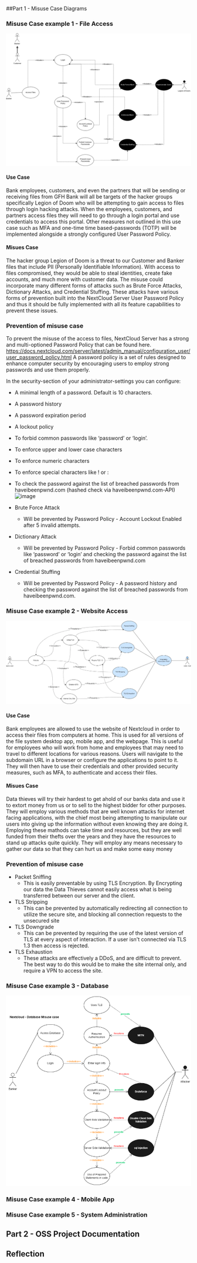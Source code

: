 ##Part 1 - Misuse Case Diagrams

### Misuse Case example 1 - File Access
![File Access](./Use-Misuse%20Case%20-%20Access_Files%20-%20Version2.png "File Access")
#### Use Case  
Bank employees, customers, and even the partners that will be sending or receiving files from GFH Bank will all be targets of the hacker groups specifically Legion of Doom who will be attempting to gain access to files through login hacking attacks. When the employees, customers, and partners access files they will need to go through a login portal and use credentials to access this portal. Other measures not outlined in this use case such as MFA and one-time time based-passwords (TOTP) will be implemented alongside a strongly configured User Password Policy.

#### Misues Case  
The hacker group Legion of Doom is a threat to our Customer and Banker files that include PII (Personally Identifiable Information). With access to files compromised, they would be able to steal identities, create fake accounts, and much more with customer data. The misuse could incorporate many different forms of attacks such as Brute Force Attacks, Dictionary Attacks, and Credential Stuffing. These attacks have various forms of prevention built into the NextCloud Server User Password Policy and thus it should be fully implemented with all its feature capabilities to prevent these issues.

### Prevention of misuse case
To prevent the misuse of the access to files, NextCloud Server has a strong and multi-optioned Password Policy that can be found here. 
https://docs.nextcloud.com/server/latest/admin_manual/configuration_user/user_password_policy.html
A password policy is a set of rules designed to enhance computer security by encouraging users to employ strong passwords and use them properly.

In the security-section of your administrator-settings you can configure:
* A minimal length of a password. Default is 10 characters.
* A password history
* A password expiration period
* A lockout policy
* To forbid common passwords like ‘password’ or ‘login’.
* To enforce upper and lower case characters
* To enforce numeric characters
* To enforce special characters like ! or :
* To check the password against the list of breached passwords from haveibeenpwnd.com (hashed check via haveibeenpwnd.com-API)
![image](https://github.com/Hinrichsta/FA23-Cyber8420/assets/143133739/c7aed762-ae92-47bb-9618-102228f44977)

* Brute Force Attack
  * Will be prevented by Password Policy - Account Lockout Enabled after 5 invalid attempts.
* Dictionary Attack
  * Will be prevented by Password Policy - Forbid common passwords like ‘password’ or ‘login’ and  checking the password against the list of breached passwords from haveibeenpwnd.com
* Credential Stuffing
  * Will be prevented by Password Policy - A password history and checking the password against the list of breached passwords from haveibeenpwnd.com.
    
### Misuse Case example 2 - Website Access
![Website Misuse Case](./Website%20Misuse%20Case.webp "Website Misuse Case")

#### Use Case  
Bank employees are allowed to use the website of Nextcloud in order to access their files from computers at home.  This is used for all versions of the file system desktop app, mobile app, and the webpage.  This is useful for employees who will work from home and employees that may need to travel to different locations for various reasons.  Users will navigate to the subdomain URL in a browser or configure the applications to point to it.  They will then have to use their credentials and other provided security measures, such as MFA, to authenticate and access their files.

#### Misues Case  
Data thieves will try their hardest to get ahold of our banks data and use it to extort money from us or to sell to the highest bidder for other purposes.  They will employ various methods that are well known attacks for internet facing applications, with the chief most being attempting to manipulate our users into giving up the information without even knowing they are doing it.  Employing these mathods can take time and resources, but they are well funded from their thefts over the years and they have the resources to stand up attacks quite quickly.  They will employ any means necessary to gather our data so that they can hurt us and make some easy money

### Prevention of misuse case
* Packet Sniffing
  * This is easily preventable by using TLS Encryption.  By Encrypting our data the Data Thieves cannot easily access what is being transferred between our server and the client.
* TLS Stripping
  * This can be prevented by automatically redirecting all connection to utilize the secure site, and blocking all connection requests to the unsecured site
* TLS Downgrade
  * This can be prevented by requiring the use of the latest version of TLS at every aspect of interaction.  If a user isn't connected via TLS 1.3 then access is rejected.
* TLS Exhaustion
  * These attacks are effectively a DDoS, and are difficult to prevent.  The best way to do this would be to make the site internal only, and require a VPN to access the site.


### Misuse Case example 3 - Database
![Database Misuse Case](./Use-Misuse%20Case%20-%20Database.png "Database Misuse Case")

### Misuse Case example 4 - Mobile App

### Misuse Case example 5 - System Administration


## Part 2 - OSS Project Documentation  

## Reflection
